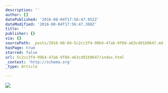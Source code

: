 ```yaml
---
description: ''
author: []
datePublished: '2016-08-04T17:56:47.952Z'
dateModified: '2016-08-04T17:56:47.308Z'
title: ''
publisher: {}
via: {}
sourcePath: _posts/2016-08-04-5c2cc3f4-99b4-47ab-9f0d-a63cd01b9647.md
hasPage: true
starred: false
url: 5c2cc3f4-99b4-47ab-9f0d-a63cd01b9647/index.html
_context: 'http://schema.org'
_type: Article

---
```

![](https://the-grid-user-content.s3-us-west-2.amazonaws.com/c94bd946-bb05-46fe-bf63-0370eb11605c.jpg)